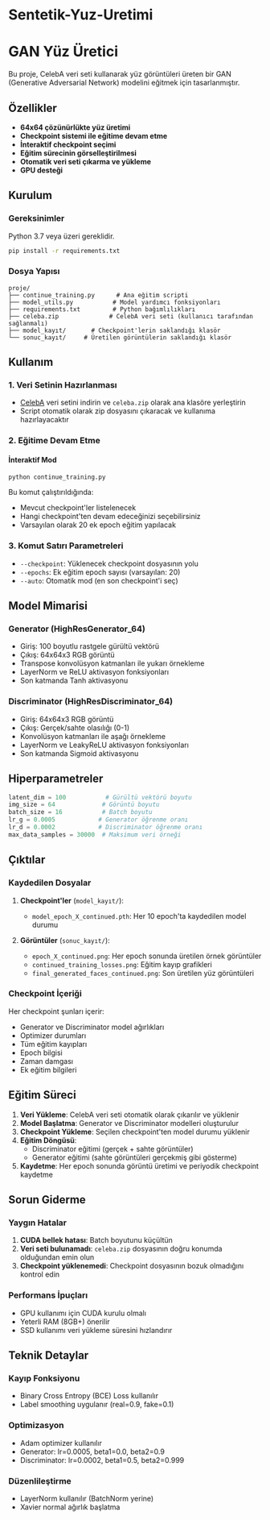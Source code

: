 # Sentetik-Yuz-Uretimi

# GAN Yüz Üretici

Bu proje, CelebA veri seti kullanarak yüz görüntüleri üreten bir GAN (Generative Adversarial Network) modelini eğitmek için tasarlanmıştır.

## Özellikler

- **64x64 çözünürlükte yüz üretimi**
- **Checkpoint sistemi ile eğitime devam etme**
- **İnteraktif checkpoint seçimi**
- **Eğitim sürecinin görselleştirilmesi**
- **Otomatik veri seti çıkarma ve yükleme**
- **GPU desteği**

## Kurulum

### Gereksinimler

Python 3.7 veya üzeri gereklidir.

```bash
pip install -r requirements.txt
```

### Dosya Yapısı

```
proje/
├── continue_training.py      # Ana eğitim scripti
├── model_utils.py           # Model yardımcı fonksiyonları
├── requirements.txt         # Python bağımlılıkları
├── celeba.zip              # CelebA veri seti (kullanıcı tarafından sağlanmalı)
├── model_kayıt/       # Checkpoint'lerin saklandığı klasör
└── sonuc_kayıt/     # Üretilen görüntülerin saklandığı klasör
```

## Kullanım

### 1. Veri Setinin Hazırlanması

- [CelebA](https://www.kaggle.com/datasets/jessicali9530/celeba-dataset) veri setini indirin ve `celeba.zip` olarak ana klasöre yerleştirin
- Script otomatik olarak zip dosyasını çıkaracak ve kullanıma hazırlayacaktır

### 2. Eğitime Devam Etme

#### İnteraktif Mod

```bash
python continue_training.py
```

Bu komut çalıştırıldığında:
- Mevcut checkpoint'ler listelenecek
- Hangi checkpoint'ten devam edeceğinizi seçebilirsiniz
- Varsayılan olarak 20 ek epoch eğitim yapılacak


### 3. Komut Satırı Parametreleri

- `--checkpoint`: Yüklenecek checkpoint dosyasının yolu
- `--epochs`: Ek eğitim epoch sayısı (varsayılan: 20)
- `--auto`: Otomatik mod (en son checkpoint'i seç)

## Model Mimarisi

### Generator (HighResGenerator_64)
- Giriş: 100 boyutlu rastgele gürültü vektörü
- Çıkış: 64x64x3 RGB görüntü
- Transpose konvolüsyon katmanları ile yukarı örnekleme
- LayerNorm ve ReLU aktivasyon fonksiyonları
- Son katmanda Tanh aktivasyonu

### Discriminator (HighResDiscriminator_64)
- Giriş: 64x64x3 RGB görüntü
- Çıkış: Gerçek/sahte olasılığı (0-1)
- Konvolüsyon katmanları ile aşağı örnekleme
- LayerNorm ve LeakyReLU aktivasyon fonksiyonları
- Son katmanda Sigmoid aktivasyonu

## Hiperparametreler

```python
latent_dim = 100           # Gürültü vektörü boyutu
img_size = 64             # Görüntü boyutu
batch_size = 16           # Batch boyutu
lr_g = 0.0005            # Generator öğrenme oranı
lr_d = 0.0002            # Discriminator öğrenme oranı
max_data_samples = 30000  # Maksimum veri örneği
```

## Çıktılar

### Kaydedilen Dosyalar

1. **Checkpoint'ler** (`model_kayıt/`):
   - `model_epoch_X_continued.pth`: Her 10 epoch'ta kaydedilen model durumu

2. **Görüntüler** (`sonuc_kayıt/`):
   - `epoch_X_continued.png`: Her epoch sonunda üretilen örnek görüntüler
   - `continued_training_losses.png`: Eğitim kayıp grafikleri
   - `final_generated_faces_continued.png`: Son üretilen yüz görüntüleri

### Checkpoint İçeriği

Her checkpoint şunları içerir:
- Generator ve Discriminator model ağırlıkları
- Optimizer durumları
- Tüm eğitim kayıpları
- Epoch bilgisi
- Zaman damgası
- Ek eğitim bilgileri

## Eğitim Süreci

1. **Veri Yükleme**: CelebA veri seti otomatik olarak çıkarılır ve yüklenir
2. **Model Başlatma**: Generator ve Discriminator modelleri oluşturulur
3. **Checkpoint Yükleme**: Seçilen checkpoint'ten model durumu yüklenir
4. **Eğitim Döngüsü**: 
   - Discriminator eğitimi (gerçek + sahte görüntüler)
   - Generator eğitimi (sahte görüntüleri gerçekmiş gibi gösterme)
5. **Kaydetme**: Her epoch sonunda görüntü üretimi ve periyodik checkpoint kaydetme

## Sorun Giderme

### Yaygın Hatalar

1. **CUDA bellek hatası**: Batch boyutunu küçültün
2. **Veri seti bulunamadı**: `celeba.zip` dosyasının doğru konumda olduğundan emin olun
3. **Checkpoint yüklenemedi**: Checkpoint dosyasının bozuk olmadığını kontrol edin

### Performans İpuçları

- GPU kullanımı için CUDA kurulu olmalı
- Yeterli RAM (8GB+) önerilir
- SSD kullanımı veri yükleme süresini hızlandırır

## Teknik Detaylar

### Kayıp Fonksiyonu
- Binary Cross Entropy (BCE) Loss kullanılır
- Label smoothing uygulanır (real=0.9, fake=0.1)

### Optimizasyon
- Adam optimizer kullanılır
- Generator: lr=0.0005, beta1=0.0, beta2=0.9
- Discriminator: lr=0.0002, beta1=0.5, beta2=0.999

### Düzenlileştirme
- LayerNorm kullanılır (BatchNorm yerine)
- Xavier normal ağırlık başlatma
